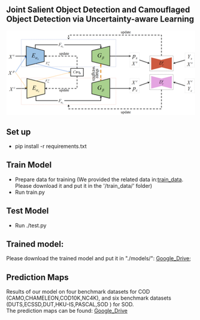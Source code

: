 ## Joint Salient Object Detection and Camouflaged Object Detection via Uncertainty-aware Learning

![](https://github.com/baneitixiaomai/joint_sod_cod/blob/master/overview.png)  
## Set up
- pip install -r requirements.txt  

## Train Model
- Prepare data for training (We provided the related data in:[train_data](). Please download it and put it in the '/train_data/' folder)    
- Run train.py   

##  Test Model
- Run ./test.py  

## Trained model:
Please download the trained model and put it in "./models/": [Google_Drive](https://drive.google.com/drive/folders/1PYb-1EKooiXW2KZ_IWwVRAzCYKhmcSn8?usp=sharing);

##  Prediction Maps
Results of our model on four benchmark datasets for COD (CAMO,CHAMELEON,COD10K,NC4K), and six benchmark datasets (DUTS,ECSSD,DUT,HKU-IS,PASCAL,SOD ) for SOD.  
The prediction maps can be found: [Google_Drive](https://drive.google.com/file/d/1q8Ai6U0O61R4b1wDPeF1h2UN42X9W0KJ/view?usp=sharing)
 
